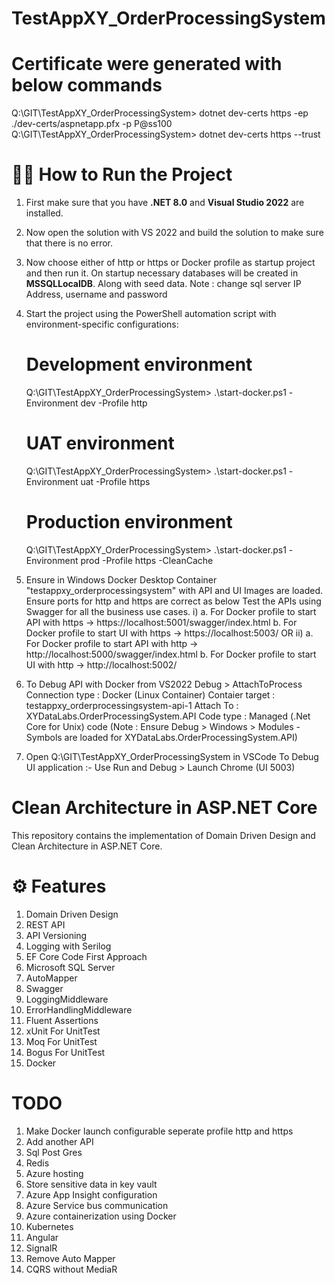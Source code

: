 # TestAppXY_OrderProcessingSystem

<!---
# 🔥 Attention!!

**Currently, CleanArchitecture with below features mentioned are covered in this project. 

Note : Logs can be checked inside TestAppXY_OrderProcessingSystem\logs\ folder.
-->

# Certificate were generated with below commands
Q:\GIT\TestAppXY_OrderProcessingSystem> dotnet dev-certs https -ep ./dev-certs/aspnetapp.pfx -p P@ss100
Q:\GIT\TestAppXY_OrderProcessingSystem> dotnet dev-certs https --trust

# 🏃‍♂️ How to Run the Project
  1. First make sure that you have **.NET 8.0** and **Visual Studio 2022** are installed.
  2. Now open the solution with VS 2022 and build the solution to make sure that there is no error.
  3. Now choose either of http or https or Docker profile as startup project and then run it. On startup necessary databases will be created in **MSSQLLocalDB**. Along with seed data.
     Note : change sql server IP Address, username and password
  4. Start the project using the PowerShell automation script with environment-specific configurations:
      # Development environment
      Q:\GIT\TestAppXY_OrderProcessingSystem> .\start-docker.ps1 -Environment dev -Profile http
      
      # UAT environment  
      Q:\GIT\TestAppXY_OrderProcessingSystem> .\start-docker.ps1 -Environment uat -Profile https
      
      # Production environment
      Q:\GIT\TestAppXY_OrderProcessingSystem> .\start-docker.ps1 -Environment prod -Profile https -CleanCache
  5. Ensure in Windows Docker Desktop Container "testappxy_orderprocessingsystem" with API and UI Images are loaded. Ensure ports for http and https are correct as below
     Test the APIs using Swagger for all the business use cases.
     i) a. For Docker profile to start API with https -> https://localhost:5001/swagger/index.html
	    b. For Docker profile to start UI with https -> https://localhost:5003/
	 OR
	 ii) a. For Docker profile to start API with http -> http://localhost:5000/swagger/index.html
	     b. For Docker profile to start UI with http -> http://localhost:5002/
	 
   6. To Debug  API with Docker from VS2022
       Debug > AttachToProcess
	   Connection type : Docker (Linux Container)
	   Contaier target : testappxy_orderprocessingsystem-api-1
	   Attach To : XYDataLabs.OrderProcessingSystem.API
	   Code type : Managed (.Net Core for Unix) code
	   (Note : Ensure Debug > Windows > Modules - Symbols are loaded for XYDataLabs.OrderProcessingSystem.API)
   
   7. Open Q:\GIT\TestAppXY_OrderProcessingSystem in VSCode
      To Debug UI application :- Use Run and Debug > Launch Chrome (UI 5003)
	  
# Clean Architecture in ASP.NET Core
This repository contains the implementation of Domain Driven Design and Clean Architecture in ASP.NET Core.

# ⚙️ Features
1.	Domain Driven Design
2.	REST API
3.	API Versioning
4.	Logging with Serilog
5.	EF Core Code First Approach 
6.	Microsoft SQL Server
7.	AutoMapper
8.	Swagger 
9.	LoggingMiddleware 
10.	ErrorHandlingMiddleware
11.	Fluent Assertions
12.	xUnit For UnitTest
13.	Moq For UnitTest
14.	Bogus For UnitTest
15.	Docker


# TODO
1.	Make Docker launch configurable seperate profile http and https
2.	Add another API
3.	Sql Post Gres
4.	Redis
5.	Azure hosting
6.	Store sensitive data in key vault
7.	Azure App Insight configuration
8.	Azure Service bus communication
9.	Azure containerization using Docker
10.	Kubernetes
11.	Angular
12.	SignalR
13.	Remove Auto Mapper
14.	CQRS without MediaR
